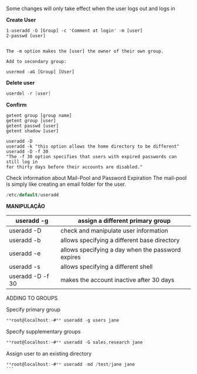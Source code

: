 
Some changes will only take effect when the user logs out and logs in

**Create User** 

````shell
1-useradd -G [Group] -c 'Comment at login' -m [user]
2-passwd [user]


The -m option makes the [user] the owner of their own group.

Add to secondary group:

usermod -aG [Group] [User]

`````

**Delete user**

````C
userdel -r [user]
`````

**Confirm**

````shell
getent group [group name]
getent group [user]
getent passwd [user]
getent shadow [user]
`````

````shell
useradd -D
useradd -k "this option allows the home directory to be different"
useradd -D -f 30 
"The -f 30 option specifies that users with expired passwords can still log in
for thirty days before their accounts are disabled."

`````


Check information about Mail-Pool and Password Expiration The mail-pool is simply like creating an email folder for the user.

````C
/etc/default/useradd
`````

**MANIPULAÇÃO**

| useradd -g       | assign a different primary group                  |
| ---------------- | ------------------------------------------------- |
| useradd -D       | check and manipulate user information             |
| useradd -b       | allows specifying a different base directory      |
| useradd -e       | allows specifying a day when the password expires |
| useradd -s       | allows specifying a different shell               |
| useradd -D -f 30 | makes the account inactive after 30 days          |


ADDING TO GROUPS

Specify primary group
````c#
**root@localhost:~#** useradd -g users jane
`````

Specify supplementary groups

````c#
**root@localhost:~#** useradd -G sales,research jane
`````

Assign user to an existing directory

````c#
**root@localhost:~#** useradd -md /test/jane jane
```